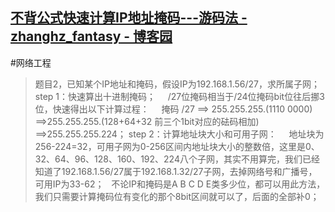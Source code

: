 ## [不背公式快速计算IP地址掩码---游码法 - zhanghz_fantasy - 博客园](https://www.cnblogs.com/zhzblog/p/9583089.html)

#网络工程 

> 题目2，已知某个IP地址和掩码，假设IP为192.168.1.56/27，求所属子网；
step 1：快速算出十进制掩码；
    /27位掩码相当于/24位掩码bit位往后挪3位，快速得出以下计算过程：
    掩码 /27 ==> 255.255.255.(1110 0000) ==>255.255.255.(128+64+32 前三个1bit对应的砝码相加) ==>255.255.255.224；
step 2：计算地址块大小和可用子网：
    地址块为256-224=32，可用子网为0-256区间内地址块大小的整数倍，这里是0、32、64、96、128、160、192、224八个子网，其实不用算完，我们已经知道了192.168.1.56/27属于192.168.1.32/27子网，去掉网络号和广播号，可用IP为33-62；
 
不论IP和掩码是A B C D E类多少位，都可以用此方法，我们只需要计算掩码位有变化的那个8bit区间就可以了，后面的全部补0；

